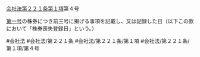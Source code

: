 [会社法第２２１条第１項](会社法＿＿＿＿第２２１条第１項)第４号

[第一号](会社法＿＿＿＿第２２１条第１項第１号)の株券につき前三号に掲げる事項を記載し、又は記録した日（以下この款において「株券喪失登録日」という。）


#会社法
#会社法/第２２１条
#会社法/第２２１条/第１項
#会社法/第２２１条/第１項/第４号
